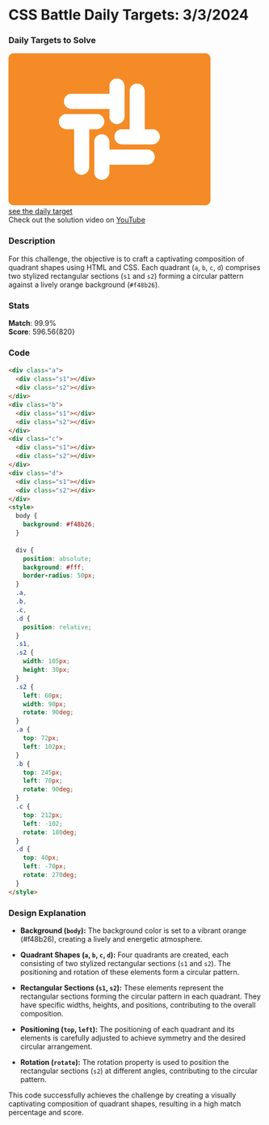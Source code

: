 # CSS Battle Daily Targets: 3/3/2024

### Daily Targets to Solve
![picture of daily target](./images/03.png)  
[see the daily target](https://cssbattle.dev/play/mrt5Q0vjIWvZV2LPSUC8)  
Check out the solution video on [YouTube](https://www.youtube.com/watch?v=x9z_7vaaIK8)

### Description

For this challenge, the objective is to craft a captivating composition of quadrant shapes using HTML and CSS. Each quadrant (`a`, `b`, `c`, `d`) comprises two stylized rectangular sections (`s1` and `s2`) forming a circular pattern against a lively orange background (`#f48b26`).

### Stats
**Match**: 99.9%  
**Score**: 596.56{820}

### Code

```html
<div class="a">
  <div class="s1"></div>
  <div class="s2"></div>
</div>
<div class="b">
  <div class="s1"></div>
  <div class="s2"></div>
</div>
<div class="c">
  <div class="s1"></div>
  <div class="s2"></div>
</div>
<div class="d">
  <div class="s1"></div>
  <div class="s2"></div>
</div>
<style>
  body {
    background: #f48b26;
  }

  div {
    position: absolute;
    background: #fff;
    border-radius: 50px;
  }
  .a,
  .b,
  .c,
  .d {
    position: relative;
  }
  .s1,
  .s2 {
    width: 105px;
    height: 30px;
  }
  .s2 {
    left: 60px;
    width: 90px;
    rotate: 90deg;
  }
  .a {
    top: 72px;
    left: 102px;
  }
  .b {
    top: 245px;
    left: 70px;
    rotate: 90deg;
  }
  .c {
    top: 212px;
    left: -102;
    rotate: 180deg;
  }
  .d {
    top: 40px;
    left: -70px;
    rotate: 270deg;
  }
</style>
```
### Design Explanation

- **Background (`body`):** The background color is set to a vibrant orange (#f48b26), creating a lively and energetic atmosphere.

- **Quadrant Shapes (`a`, `b`, `c`, `d`):** Four quadrants are created, each consisting of two stylized rectangular sections (`s1` and `s2`). The positioning and rotation of these elements form a circular pattern.

- **Rectangular Sections (`s1`, `s2`):** These elements represent the rectangular sections forming the circular pattern in each quadrant. They have specific widths, heights, and positions, contributing to the overall composition.

- **Positioning (`top`, `left`):** The positioning of each quadrant and its elements is carefully adjusted to achieve symmetry and the desired circular arrangement.

- **Rotation (`rotate`):** The rotation property is used to position the rectangular sections (`s2`) at different angles, contributing to the circular pattern.

This code successfully achieves the challenge by creating a visually captivating composition of quadrant shapes, resulting in a high match percentage and score.